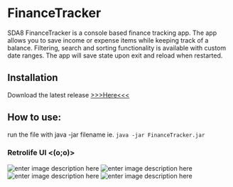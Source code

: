 # FinanceTracker
SDA8 FinanceTracker is a console based finance tracking app. 
The app allows you to save income or expense items while keeping track of a balance.
Filtering, search and sorting functionality is available with custom date ranges.
The app will save state upon exit and reload when restarted.


## Installation
Download the latest release [>>>Here<<<](https://github.com/pXius/FinanceTracker/releases/tag/1.0)

## How to use: 
run the file with java -jar filename
ie.
`java -jar FinanceTracker.jar`


### Retrolife UI <(o;o)>
![enter image description here](https://i.imgur.com/voBKepM.png)
![enter image description here](https://i.imgur.com/sklfLOe.png)
![enter image description here](https://i.imgur.com/YcgqGcl.png)
![enter image description here](https://i.imgur.com/8EqpDJ9.png)
